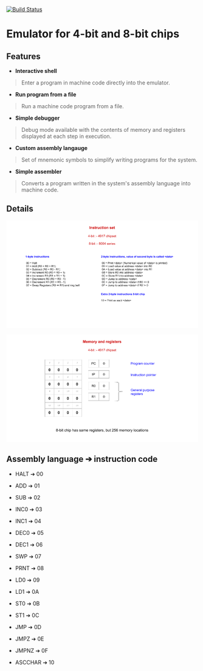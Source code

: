 [![Build Status](https://travis-ci.com/jgthomas/chipset_emulator.svg?branch=master)](https://travis-ci.com/jgthomas/chipset_emulator)

# Emulator for 4-bit and 8-bit chips

## Features

* **Interactive shell**

> Enter a program in machine code directly into the emulator.

* **Run program from a file**

> Run a machine code program from a file.

* **Simple debugger**

> Debug mode available with the contents of memory and registers displayed at each step in execution.

* **Custom assembly langauge**

> Set of mnemonic symbols to simplify writing programs for the system.

* **Simple assembler**

> Converts a program written in the system's assembly language into machine code.

## Details

![chipset_emulator](images/instructions.png)

![chipset_emulator](images/memory.png)

## Assembly language ➔ instruction code

* HALT ➔ 00

* ADD ➔ 01

* SUB ➔ 02

* INC0 ➔ 03

* INC1 ➔ 04

* DEC0 ➔ 05

* DEC1 ➔ 06

* SWP ➔ 07

* PRNT ➔ 08

* LD0 ➔ 09

* LD1 ➔ 0A

* ST0 ➔ 0B

* ST1 ➔ 0C

* JMP ➔ 0D

* JMPZ ➔ 0E

* JMPNZ ➔ 0F

* ASCCHAR ➔ 10
